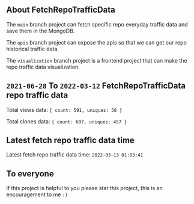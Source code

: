 ## About FetchRepoTrafficData

The `main` branch project can fetch specific repo everyday traffic data and save them in the MongoDB.

The `apis` branch project can expose the apis so that we can get our repo historical traffic data.

The `visualization` branch project is a frontend project that can make the repo traffic data visualization.

## `2021-06-28` To `2022-03-12` FetchRepoTrafficData repo traffic data

Total views data: `{ count: 591, uniques: 58 }`

Total clones data: `{ count: 607, uniques: 457 }`

## Latest fetch repo traffic data time

Latest fetch repo traffic data time: `2022-03-13 01:03:41`

## To everyone

If this project is helpful to you please star this project, this is an encouragement to me `:)`



